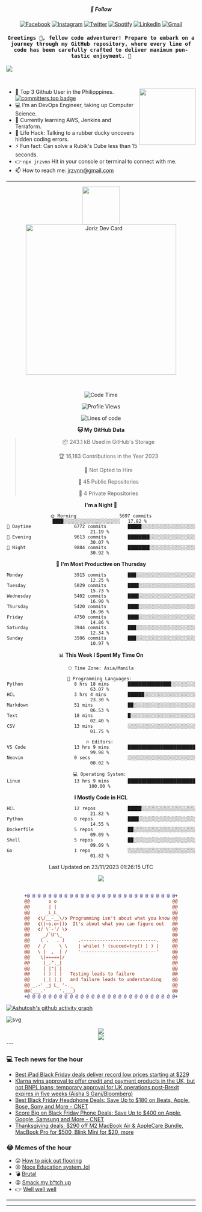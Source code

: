 <h5 align="center">💬 Follow</h5>
<div align="center">

[![Facebook](https://img.shields.io/badge/Facebook-%231877F2.svg?style=for-the-badge&logo=Facebook&logoColor=white)](https://www.facebook.com/Horisyo/)
[![Instagram](https://img.shields.io/badge/Instagram-%23E4405F.svg?style=for-the-badge&logo=Instagram&logoColor=white)](https://www.instagram.com/jrzvnn_/)
[![Twitter](https://img.shields.io/badge/Twitter-%231DA1F2.svg?style=for-the-badge&logo=Twitter&logoColor=white)](https://twitter.com/jrz_studies)
[![Spotify](https://img.shields.io/badge/Spotify-%231ED760.svg?style=for-the-badge&logo=Spotify&logoColor=white)](https://open.spotify.com/user/217td4qrc6mzqjodfalmzjpdi?si=b93099b9078c4ccb)
[![LinkedIn](https://img.shields.io/badge/LinkedIn-%230077B5.svg?style=for-the-badge&logo=LinkedIn&logoColor=white)](https://www.linkedin.com/in/jrz-vnn/)
[![Gmail](https://img.shields.io/badge/Gmail-D14836?style=for-the-badge&logo=gmail&logoColor=white)](mailto:jrzvnn@gmail.com)

</div>
<h4 align="center"><samp>Greetings 👋, fellow code adventurer! Prepare to embark on a journey through my GitHub repository, where every line of code has been carefully crafted to deliver maximum pun-tastic enjoyment. 🚀 </samp></h4>

<!--horizontal divider(gradiant)-->
<img src="https://user-images.githubusercontent.com/73097560/115834477-dbab4500-a447-11eb-908a-139a6edaec5c.gif">

&nbsp; 

<img align='right' src='https://github.com/Rishit-dagli/Rishit-dagli/blob/master/images/octocat-anime.gif' width='150"'>

- 🚀 Top 3 Github User in the Philipppines. [![committers.top badge](https://user-badge.committers.top/philippines/jrzvnn.svg)](https://user-badge.committers.top/philippines/USERNAME)
- 💻 I’m an DevOps Engineer, taking up Computer Science.
- 🤖 Currently learning AWS, Jenkins and Terraform.
- 🎯 Life Hack: Talking to a rubber ducky uncovers hidden coding errors.
- ⚡ Fun fact: Can solve a Rubik's Cube less than 15 seconds.
- 👉 `npx jrzvnn` Hit in your console or terminal to connect with me.
- 📫 How to reach me: jrzvnn@gmail.com

---

<!--🖼️OCTOCAT-->
<p align="center">

<img src="https://media.giphy.com/media/IP7sarl7C5lSFCw9rG/giphy.gif"  width="100px" height="100px">
<br />
<a href="https://app.daily.dev/jorizvillanueva"><img src="https://github.com/jrzvnn/jrzvnn/blob/main/devcard.svg" width="400" alt="Joriz Dev Card"/></a>
</p>

<br />
<div align="center">

<!--START_SECTION:waka-->
![Code Time](http://img.shields.io/badge/Code%20Time-199%20hrs%2051%20mins-blue)

![Profile Views](http://img.shields.io/badge/Profile%20Views-611-blue)

![Lines of code](https://img.shields.io/badge/From%20Hello%20World%20I%27ve%20Written-1.4%20million%20lines%20of%20code-blue)

**🐱 My GitHub Data** 

> 📦 243.1 kB Used in GitHub's Storage 
 > 
> 🏆 16,183 Contributions in the Year 2023
 > 
> 🚫 Not Opted to Hire
 > 
> 📜 45 Public Repositories 
 > 
> 🔑 4 Private Repositories 
 > 
**I'm a Night 🦉** 

```text
🌞 Morning                5697 commits        ████░░░░░░░░░░░░░░░░░░░░░   17.82 % 
🌆 Daytime                6772 commits        █████░░░░░░░░░░░░░░░░░░░░   21.19 % 
🌃 Evening                9613 commits        ████████░░░░░░░░░░░░░░░░░   30.07 % 
🌙 Night                  9884 commits        ████████░░░░░░░░░░░░░░░░░   30.92 % 
```
📅 **I'm Most Productive on Thursday** 

```text
Monday                   3915 commits        ███░░░░░░░░░░░░░░░░░░░░░░   12.25 % 
Tuesday                  5029 commits        ████░░░░░░░░░░░░░░░░░░░░░   15.73 % 
Wednesday                5402 commits        ████░░░░░░░░░░░░░░░░░░░░░   16.90 % 
Thursday                 5420 commits        ████░░░░░░░░░░░░░░░░░░░░░   16.96 % 
Friday                   4750 commits        ████░░░░░░░░░░░░░░░░░░░░░   14.86 % 
Saturday                 3944 commits        ███░░░░░░░░░░░░░░░░░░░░░░   12.34 % 
Sunday                   3506 commits        ███░░░░░░░░░░░░░░░░░░░░░░   10.97 % 
```


📊 **This Week I Spent My Time On** 

```text
🕑︎ Time Zone: Asia/Manila

💬 Programming Languages: 
Python                   8 hrs 18 mins       ████████████████░░░░░░░░░   63.07 % 
HCL                      3 hrs 4 mins        ██████░░░░░░░░░░░░░░░░░░░   23.30 % 
Markdown                 51 mins             ██░░░░░░░░░░░░░░░░░░░░░░░   06.53 % 
Text                     18 mins             █░░░░░░░░░░░░░░░░░░░░░░░░   02.40 % 
CSV                      13 mins             ░░░░░░░░░░░░░░░░░░░░░░░░░   01.75 % 

🔥 Editors: 
VS Code                  13 hrs 9 mins       █████████████████████████   99.98 % 
Neovim                   0 secs              ░░░░░░░░░░░░░░░░░░░░░░░░░   00.02 % 

💻 Operating System: 
Linux                    13 hrs 9 mins       █████████████████████████   100.00 % 
```

**I Mostly Code in HCL** 

```text
HCL                      12 repos            █████░░░░░░░░░░░░░░░░░░░░   21.82 % 
Python                   8 repos             ████░░░░░░░░░░░░░░░░░░░░░   14.55 % 
Dockerfile               5 repos             ██░░░░░░░░░░░░░░░░░░░░░░░   09.09 % 
Shell                    5 repos             ██░░░░░░░░░░░░░░░░░░░░░░░   09.09 % 
Go                       1 repo              ░░░░░░░░░░░░░░░░░░░░░░░░░   01.82 % 
```




 Last Updated on 23/11/2023 01:26:15 UTC
<!--END_SECTION:waka-->

<img src="https://wakatime.com/share/@jrzvnn/70a4618c-7cd9-4016-b7b9-eabe75c837ee.svg">

<br />
<br />

```diff
+@ @ @ @ @ @ @ @ @ @ @ @ @ @ @ @ @ @ @ @ @ @ @ @ @ @ @ @+
@@       o o                                           @@
@@       | |                                           @@
@@      _L_L_                                          @@
@@   ❮\/__-__\/❯ Programming isn't about what you know @@
@@   ❮(|~o.o~|)❯  It's about what you can figure out   @@
@@   ❮/ \`-'/ \❯                                       @@
@@     _/`U'\_                                         @@
@@    ( .   . )     .----------------------------.     @@
@@   / /     \ \    | while( ! (succed=try() ) ) |     @@
@@   \ |  ,  | /    '----------------------------'     @@
@@    \|=====|/                                        @@
@@     |_.^._|                                         @@
@@     | |"| |                                         @@
@@     ( ) ( )   Testing leads to failure              @@
@@     |_| |_|   and failure leads to understanding    @@
@@ _.-' _j L_ '-._                                     @@
@@(___.'     '.___)                                    @@
+@ @ @ @ @ @ @ @ @ @ @ @ @ @ @ @ @ @ @ @ @ @ @ @ @ @ @ @+

```

</div>




[![Ashutosh's github activity graph](https://github-readme-activity-graph.vercel.app/graph?username=jrzvnn&theme=github-compact)](https://github.com/ashutosh00710/github-readme-activity-graph)


![svg](profile-3d-contrib/profile-night-green.svg)

<div align="center">
<img src="https://github.com/jrzvnn/jrzvnn/blob/output/github-snake-dark.svg">
</div>

<div align=center>
<img align=center src=https://metrics.lecoq.io/jrzvnn?template=classic&isocalendar=1&languages=1&achievements=1&base=header%2C%20activity%2C%20community%2C%20repositories%2C%20metadata&base.indepth=false&base.hireable=false&base.skip=false&isocalendar=false&isocalendar.duration=full-year&languages=false&languages.limit=8&languages.threshold=0%25&languages.other=false&languages.colors=github&languages.sections=most-used&languages.indepth=false&languages.analysis.timeout=15&languages.analysis.timeout.repositories=7.5&languages.categories=markup%2C%20programming&languages.recent.categories=markup%2C%20programming&languages.recent.load=300&languages.recent.days=14&achievements=false&achievements.threshold=C&achievements.secrets=true&achievements.display=detailed&achievements.limit=0&config.timezone=Asia%2FManila)
</div>
<div align="left">
---

### 💻 Tech news for the hour

<!-- TECH:START -->
 - [Best iPad Black Friday deals deliver record low prices starting at $229](https://appleinsider.com/articles/23/11/23/best-ipad-black-friday-deals-deliver-record-low-prices-starting-at-229?utm_medium=rss)
 - [Klarna wins approval to offer credit and payment products in the UK, but not BNPL loans; temporary approval for UK operations post-Brexit expires in five weeks &lpar;Aisha S Gani/Bloomberg&rpar;](http://www.techmeme.com/231123/p12#a231123p12)
 - [Best Black Friday Headphone Deals: Save Up to $180 on Beats, Apple, Bose, Sony and More     - CNET](https://www.cnet.com/deals/best-black-friday-cyber-monday-headphone-deals/#ftag=CAD590a51e)
 - [Score Big on Black Friday Phone Deals: Save Up to $400 on Apple, Google, Samsung and More     - CNET](https://www.cnet.com/deals/best-black-friday-cyber-monday-phone-deals/#ftag=CAD590a51e)
 - [Thanksgiving deals: $290 off M2 MacBook Air &amp; AppleCare Bundle, MacBook Pro for $500, Blink Mini for $20, more](https://appleinsider.com/articles/23/11/23/thanksgiving-deals-290-off-m2-macbook-air-applecare-bundle-macbook-pro-for-500-blink-mini-for-20-more?utm_medium=rss)<!-- TECH:END -->

### 😂 Memes of the hour

<!-- MEMES:START -->
 - 😝 [How to pick out flooring](http://9gag.com/gag/a9qGbKL)
 - 😝 [Noce Education system..lol](http://9gag.com/gag/aXnO0RV)
 - 💣 [Brutal](http://9gag.com/gag/aWGXZK6)
 - 😝 [Smack my b*tch up](http://9gag.com/gag/aMEL11V)
 - 👉 [Well well well](http://9gag.com/gag/aoK7zo2)<!-- MEMES:END -->

---

---
